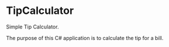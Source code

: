 # TipCalculator
Simple Tip Calculator.

The purpose of this C# application is to calculate the tip for a bill.
